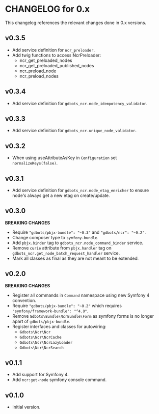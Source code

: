 # CHANGELOG for 0.x
This changelog references the relevant changes done in 0.x versions.


## v0.3.5
* Add service definition for `ncr_preloader`.
* Add twig functions to access NcrPreloader:
  * ncr_get_preloaded_nodes
  * ncr_get_preloaded_published_nodes
  * ncr_preload_node
  * ncr_preload_nodes


## v0.3.4
* Add service definition for `gdbots_ncr.node_idempotency_validator`.


## v0.3.3
* Add service definition for `gdbots_ncr.unique_node_validator`.


## v0.3.2
* When using useAttributeAsKey in `Configuration` set `normalizeKeys(false)`.


## v0.3.1
* Add service definition for `gdbots_ncr.node_etag_enricher` to ensure node's always get a new etag on create/update.


## v0.3.0
__BREAKING CHANGES__

* Require `"gdbots/pbjx-bundle": "~0.3"` and `"gdbots/ncr": "~0.2"`.
* Change composer type to `symfony-bundle`.
* Add `pbjx.binder` tag to `gdbots_ncr.node_command_binder` service.
* Remove `curie` attribute from `pbjx.handler` tag on `gdbots_ncr.get_node_batch_request_handler` service.
* Mark all classes as final as they are not meant to be extended.


## v0.2.0
__BREAKING CHANGES__

* Register all commands in `Command` namespace using new Symfony 4 convention.
* Require `"gdbots/pbjx-bundle": "~0.2"` which requires `"symfony/framework-bundle": "^4.0"`.
* Remove `Gdbots\Bundle\NcrBundle\Form` as symfony forms is no longer apart of `gdbots/pbjx-bundle`.
* Register interfaces and classes for autowiring:
  * `Gdbots\Ncr\Ncr`
  * `Gdbots\Ncr\NcrCache`
  * `Gdbots\Ncr\NcrLazyLoader`
  * `Gdbots\Ncr\NcrSearch`


## v0.1.1
* Add support for Symfony 4.
* Add `ncr:get-node` symfony console command.


## v0.1.0
* Initial version.
